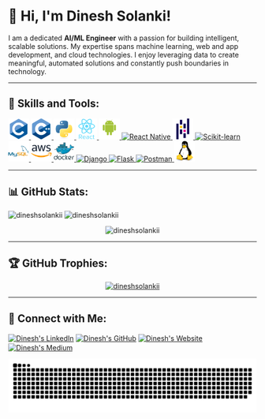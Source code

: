 # 👋 Hi, I'm Dinesh Solanki!

I am a dedicated **AI/ML Engineer** with a passion for building intelligent, scalable solutions. My expertise spans machine learning, web and app development, and cloud technologies. I enjoy leveraging data to create meaningful, automated solutions and constantly push boundaries in technology.

---

## 🚀 Skills and Tools:
<p align="left">
  <a href="https://www.cprogramming.com/" target="_blank" rel="noreferrer"> <img src="https://raw.githubusercontent.com/devicons/devicon/master/icons/c/c-original.svg" alt="C" width="42" height="42"/> </a>
  <a href="https://cplusplus.com/" target="_blank" rel="noreferrer"> <img src="https://raw.githubusercontent.com/devicons/devicon/master/icons/cplusplus/cplusplus-original.svg" alt="C++" width="42" height="42"/> </a>
  <a href="https://www.python.org/" target="_blank" rel="noreferrer"> <img src="https://raw.githubusercontent.com/devicons/devicon/master/icons/python/python-original.svg" alt="Python" width="42" height="42"/> </a>
  <a href="https://reactjs.org/" target="_blank" rel="noreferrer"> <img src="https://raw.githubusercontent.com/devicons/devicon/master/icons/react/react-original-wordmark.svg" alt="React" width="42" height="42"/> </a>
  <a href="https://developer.android.com/" target="_blank" rel="noreferrer"> <img src="https://raw.githubusercontent.com/devicons/devicon/master/icons/android/android-original-wordmark.svg" alt="Android" width="42" height="42"/> </a>
  <a href="https://reactnative.dev/" target="_blank" rel="noreferrer"> <img src="https://reactnative.dev/img/header_logo.svg" alt="React Native" width="42" height="42"/> </a>
  <a href="https://pandas.pydata.org/" target="_blank" rel="noreferrer"> <img src="https://raw.githubusercontent.com/devicons/devicon/master/icons/pandas/pandas-original.svg" alt="Pandas" width="42" height="42"/> </a>
  <a href="https://scikit-learn.org/" target="_blank" rel="noreferrer"> <img src="https://upload.wikimedia.org/wikipedia/commons/0/05/Scikit_learn_logo_small.svg" alt="Scikit-learn" width="42" height="42"/> </a>
  <a href="https://www.mysql.com/" target="_blank" rel="noreferrer"> <img src="https://raw.githubusercontent.com/devicons/devicon/master/icons/mysql/mysql-original-wordmark.svg" alt="MySQL" width="42" height="42"/> </a>
  <a href="https://aws.amazon.com/" target="_blank" rel="noreferrer"> <img src="https://raw.githubusercontent.com/devicons/devicon/master/icons/amazonwebservices/amazonwebservices-original-wordmark.svg" alt="AWS" width="42" height="42"/> </a>
  <a href="https://www.docker.com/" target="_blank" rel="noreferrer"> <img src="https://raw.githubusercontent.com/devicons/devicon/master/icons/docker/docker-original-wordmark.svg" alt="Docker" width="42" height="42"/> </a>
  <a href="https://www.djangoproject.com/" target="_blank" rel="noreferrer"> <img src="https://cdn.worldvectorlogo.com/logos/django.svg" alt="Django" width="42" height="42"/> </a>
  <a href="https://flask.palletsprojects.com/" target="_blank" rel="noreferrer"> <img src="https://www.vectorlogo.zone/logos/pocoo_flask/pocoo_flask-icon.svg" alt="Flask" width="42" height="42"/> </a>
  <a href="https://www.postman.com/" target="_blank" rel="noreferrer"> <img src="https://www.vectorlogo.zone/logos/getpostman/getpostman-icon.svg" alt="Postman" width="42" height="42"/> </a>
  <a href="https://www.linux.org/" target="_blank" rel="noreferrer"> <img src="https://raw.githubusercontent.com/devicons/devicon/master/icons/linux/linux-original.svg" alt="Linux" width="42" height="42"/> </a>
</p>

---

## 📊 GitHub Stats:
<p align="">
  <img src="https://github-readme-stats.vercel.app/api?username=dineshsolankii&show_icons=true&locale=en" alt="dineshsolankii" width="300" height="150" />
  <img src="https://github-readme-streak-stats.herokuapp.com/?user=dineshsolankii&" alt="dineshsolankii" width="300" height="150" />
</p>
<p align="center">
  <img src="https://github-readme-stats.vercel.app/api/top-langs?username=dineshsolankii&show_icons=true&locale=en&layout=compact" alt="dineshsolankii" />
</p>

---

## 🏆 GitHub Trophies:
<p align="center">
  <a href="https://github.com/ryo-ma/github-profile-trophy"><img src="https://github-profile-trophy.vercel.app/?username=dineshsolankii" alt="dineshsolankii" /></a>
</p>

---

## 🔗 Connect with Me:
<p align="left">
  <a href="https://www.linkedin.com/in/dinesh-d-/" target="blank"><img align="center" src="https://img.shields.io/badge/LinkedIn-Dinesh-blue?style=for-the-badge&logo=linkedin&logoColor=white" alt="Dinesh's LinkedIn" /></a>
  <a href="https://github.com/dineshsolankii" target="blank"><img align="center" src="https://img.shields.io/badge/GitHub-Dinesh-lightgrey?style=for-the-badge&logo=github&logoColor=white" alt="Dinesh's GitHub" /></a>
  <a href="https://www.dineshsolanki.in" target="blank"><img align="center" src="https://img.shields.io/badge/Website-Dinesh-green?style=for-the-badge&logo=internetexplorer&logoColor=white" alt="Dinesh's Website" /></a>
  <a href="https://medium.com/@dineshsolanki2799" target="blank"><img align="center" src="https://img.shields.io/badge/Medium-Dinesh-black?style=for-the-badge&logo=medium&logoColor=white" alt="Dinesh's Medium" /></a>
</p>

![Snake animation](https://raw.githubusercontent.com/dineshsolankii/dineshsolankii/output/github-contribution-grid-snake-dark.svg)
